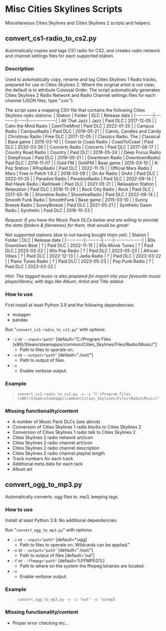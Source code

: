 # Misc Cities Skylines Scripts
Miscellaneous Cities Skylines and Cities Skylines 2 scripts and helpers.

## convert_cs1-radio_to_cs2.py
Automatically copies and tags CS1 radio for CS2, and creates radio network and channel settings files for each supported station.

### Description
Used to automatically copy, rename and tag Cities Skylines 1 Radio tracks, prepared for use in Cities Skylines 2.
Where the original artist is not clear, the default is to attribute Colossal Order.
The script automatically generates Cities Skylines 2 Radio Network and Radio Channel settings files for each channel (JSON files, type ".coc").

The script uses a mapping CSV file that contains the following Cities Skylines radio stations:
| Station | Folder | DLC | Release date |
|---------|--------|-----|--------------|
| All That Jazz | Jazz | Paid DLC | 2017-12-05 |
| Calm the Mind Radio | CalmTheMind | Paid DLC | 2022-01-25 |
| Campus Radio | CampusRadio | Paid DLC | 2019-05-21 |
| Carols, Candles and Candy | Christmas Radio | Free DLC | 2017-12-05 |
| Classics Radio, The | Classical | Base game | 2015-03-10 |
| Coast to Coast Radio | CoastToCoast | Paid DLC | 2020-03-26 |
| Concerts Radio | Concerts | Paid DLC | 2017-08-17 |
| Country Road Radio | Country | Paid DLC | 2018-05-24 |
| Deep Focus Radio | DeepFocus | Paid DLC | 2019-05-21 |
| Downtown Radio | DowntownRadio| Paid DLC | 2019-11-07 |
| Gold FM | GoldFM | Base game | 2015-03-10 |
| K-Pop Station | KPopRadio | Paid DLC | 2022-11-15 |
| Official Mars Radio | Mars | Free in Patch 1.9.2 | 2018-03-09 |
| On Air Radio | OnAir | Paid DLC | 2022-01-25 |
| Paradise Radio | ParadiseRadio | Paid DLC | 2022-09-14 |
| Rail Hawk Radio | RailHawk | Paid DLC | 2021-05-21 |
| Relaxation Station | Relaxation | Paid DLC | 2016-11-29 |
| Rock City Radio | Rock | Paid DLC | 2017-05-18 |
| Shoreline Radio | ShorelineRadio | Paid DLC | 2022-09-14 |
| Smooth Funk Radio | SmoothFunk | Base game | 2015-03-10 |
| Sunny Breeze Radio | SunnyBreeze | Paid DLC | 2021-05-21 |
| Synthetic Dawn Radio | Synthetic | Paid DLC | 2018-10-23 |

*Request: If you have the Music Pack DLCs below and are willing to provide the data (folders & filenames) for them, that would be great!*

Not supported stations (due to not having bought them yet):
| Station | Folder | DLC | Release date |
|---------|--------|-----|--------------|
| 80s Downtown Beat | ? | Paid DLC | 2022-11-15 |
| 80s Movie Tunes | ? | Paid DLC | 2023-03-22 |
| 90s Pop Radio | ? | Paid DLC | 2023-05-23 |
| African Vibes | ? | Paid DLC | 2022-12-13 |
| Jadia Radio | ? | Paid DLC | 2023-03-22 |
| Piano Tunes Radio | ? | Paid DLC | 2023-05-23 |
| Pop Punk Radio | ? | Paid DLC | 2023-03-22 |


*Hint: The tagged music is also prepared for import into your favourite music player/library, with tags like Album, Artist and Title added.*

### How to use
First install at least Python 3.9 and the following dependencies:
- mutagen
- pandas

Run "`convert_cs1-radio_to_cs2.py`" with options:
- `-i` or `--input="path"` [default="C:/Program Files (x86)/Steam/steamapps/common/Cities_Skylines/Files/Radio/Music/"]
  - Path to files to operate on.
- `-o` or `--output="path"` [default="./out/"]
  -  Path to output of files.
- `-v`
  - Enable verbose output.

### Example
> `convert_cs1-radio_to_cs2.py -v -i "C:\Program Files (x86)\Steam\steamapps\common\Cities_Skylines\Files\Radio\Music\"`

### Missing functionality/content
- A number of Music Pack DLCs (see above)
- Conversion of Cities Skylines 1 radio blurbs to Cities Skylines 2
- Conversion of Cities Skylines 1 radio talk to Cities Skylines 2
- Cities Skylines 2 radio network art/icon
- Cities Skylines 2 radio channel art/icon
- Cities Skylines 2 radio channel description
- Cities Skylines 2 radio channel playlist length
- Track numbers for each track
- Additional meta data for each tack
- Album art

## convert_ogg_to_mp3.py
Automatically converts .ogg files to .mp3, keeping tags.

### How to use
Install at least Python 3.9. No additional dependencies.

Run "`convert_ogg_to_mp3.py`" with options:
- `-i` or `--input="path"` [default=*.ogg]
  - Path to files to operate on. Wildcards can be applied."
- `-o` or `--output="path"` [default="./out/"]
  -  Path to output of files [default='out\']
- `-f` or `--ffmepg="path"` [default=%FFMPEG%]
  - Path to where on the system the ffmpeg binaries are located.
- `-v`
  - Enable verbose output.

### Example
> `convert_ogg_to_mp3.py -v -i "out" -o "outmp3`

### Missing functionality/content
- Proper error checking etc...